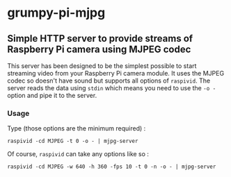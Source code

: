 # grumpy-pi-mjpg

## Simple HTTP server to provide streams of Raspberry Pi camera using MJPEG codec

This server has been designed to be the simplest possible to start streaming video
from your Raspberry Pi camera module. It uses the MJPEG codec so doesn't have sound
but supports all options of `raspivid`. The server reads the data using `stdin` which
means you need to use the `-o -` option and pipe it to the server.

### Usage

Type (those options are the minimum required) :

    raspivid -cd MJPEG -t 0 -o - | mjpg-server

Of course, `raspivid` can take any options like so :

    raspivid -cd MJPEG -w 640 -h 360 -fps 10 -t 0 -n -o - | mjpg-server
